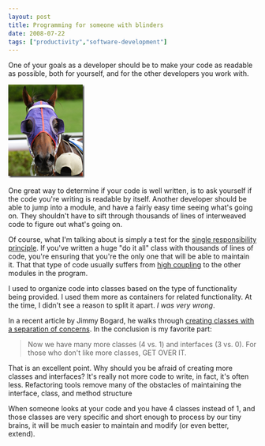 ```yaml
---
layout: post
title: Programming for someone with blinders
date: 2008-07-22
tags: ["productivity","software-development"]
---
```


One of your goals as a developer should be to make your code as readable as possible, both for yourself, and for the other developers you work with.

![Horse with Blinders](image-thumb.png)

One great way to determine if your code is well written, is to ask yourself if the code you're writing is readable by itself. Another developer should be able to jump into a module, and have a fairly easy time seeing what's going on. They shouldn't have to sift through thousands of lines of interweaved code to figure out what's going on.

Of course, what I'm talking about is simply a test for the [single responsibility principle](http://en.wikipedia.org/wiki/Single_responsibility_principle). If you've written a huge "do it all" class with thousands of lines of code, you're ensuring that you're the only one that will be able to maintain it. That that type of code usually suffers from [high coupling](http://en.wikipedia.org/wiki/Coupling_(computer_science)#Low_coupling) to the other modules in the program.

I used to organize code into classes based on the type of functionality being provided. I used them more as containers for related functionality. At the time, I didn't see a reason to split it apart. _I was very wrong_.

In a recent article by Jimmy Bogard, he walks through [creating classes with a separation of concerns](http://www.lostechies.com/blogs/jimmy_bogard/archive/2008/07/17/separation-of-concerns-by-example-part-5.aspx). In the conclusion is my favorite part:

> Now we have many more classes (4 vs. 1) and interfaces (3 vs. 0). For those who don't like more classes, GET OVER IT.  

That is an excellent point. Why should you be afraid of creating more classes and interfaces? It's really not more code to write, in fact, it's often less. Refactoring tools remove many of the obstacles of maintaining the interface, class, and method structure 

When someone looks at your code and you have 4 classes instead of 1, and those classes are very specific and short enough to process by our tiny brains, it will be much easier to maintain and modify (or even better, extend).